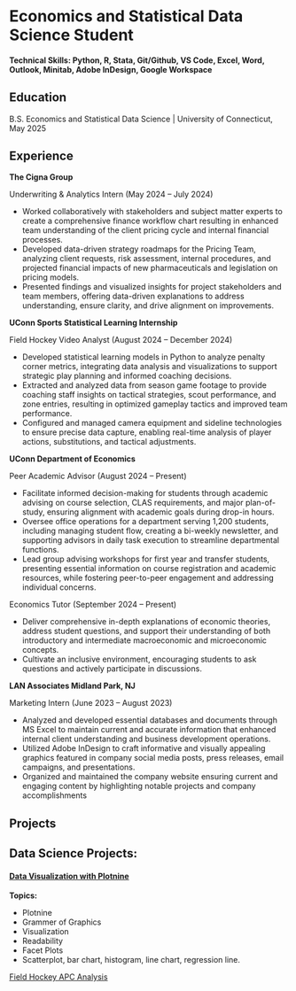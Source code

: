 # Economics and Statistical Data Science Student

#### Technical Skills: Python, R, Stata, Git/Github, VS Code, Excel, Word, Outlook, Minitab, Adobe InDesign, Google Workspace

## Education
B.S. Economics and Statistical Data Science | University of Connecticut, May 2025

## Experience
**The Cigna Group**

Underwriting & Analytics Intern	(May 2024 – July 2024)
- Worked collaboratively with stakeholders and subject matter experts to create a comprehensive finance workflow chart resulting in enhanced team understanding of the client pricing cycle and internal financial processes.
- Developed data-driven strategy roadmaps for the Pricing Team, analyzing client requests, risk assessment, internal procedures, and projected financial impacts of new pharmaceuticals and legislation on pricing models.
- Presented findings and visualized insights for project stakeholders and team members, offering data-driven explanations to address understanding, ensure clarity, and drive alignment on improvements.

**UConn Sports Statistical Learning Internship** 

Field Hockey Video Analyst	(August 2024 – December 2024)
- Developed statistical learning models in Python to analyze penalty corner metrics, integrating data analysis and visualizations to support strategic play planning and informed coaching decisions.
- Extracted and analyzed data from season game footage to provide coaching staff insights on tactical strategies, scout performance, and zone entries, resulting in optimized gameplay tactics and improved team performance.
- Configured and managed camera equipment and sideline technologies to ensure precise data capture, enabling real-time analysis of player actions, substitutions, and tactical adjustments.

**UConn Department of Economics**

Peer Academic Advisor (August 2024 – Present)
-	Facilitate informed decision-making for students through academic advising on course selection, CLAS requirements, and major plan-of-study, ensuring alignment with academic goals during drop-in hours.
-	Oversee office operations for a department serving 1,200 students, including managing student flow, creating a bi-weekly newsletter, and supporting advisors in daily task execution to streamline departmental functions.
-	Lead group advising workshops for first year and transfer students, presenting essential information on course registration and academic resources, while fostering peer-to-peer engagement and addressing individual concerns.
  
Economics Tutor	(September 2024 – Present)
- Deliver comprehensive in-depth explanations of economic theories, address student questions, and support their understanding of both introductory and intermediate macroeconomic and microeconomic concepts.
- Cultivate an inclusive environment, encouraging students to ask questions and actively participate in discussions.

**LAN Associates	Midland Park, NJ**

Marketing Intern	(June 2023 – August 2023)
- Analyzed and developed essential databases and documents through MS Excel to maintain current and accurate information that enhanced internal client understanding and business development operations.
- Utilized Adobe InDesign to craft informative and visually appealing graphics featured in company social media posts, press releases, email campaigns, and presentations.
- Organized and maintained the company website ensuring current and engaging content by highlighting notable projects and company accomplishments

## Projects

## Data Science Projects:

#### [Data Visualization with Plotnine](https://github.com/jcmazzola/Visualization_with_Plotnine.git)
**Topics:**
- Plotnine
- Grammer of Graphics
- Visualization
- Readability
- Facet Plots
- Scatterplot, bar chart, histogram, line chart, regression line.
  
[Field Hockey APC Analysis](https://github.com/jcmazzola/Field_Hockey_APC_analysis.git)
